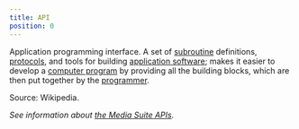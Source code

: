 ```yaml
---
title: API
position: 0
---
```


Application programming interface. A set of [subroutine](https://en.wikipedia.org/wiki/Subroutine) definitions, [protocols](https://en.wiktionary.org/wiki/Protocol), and tools for building [application software](https://en.wikipedia.org/wiki/Application_software); makes it easier to develop a [computer program](https://en.wikipedia.org/wiki/Computer_program) by providing all the building blocks, which are then put together by the [programmer](https://en.wikipedia.org/wiki/Programmer). 

Source: Wikipedia.

*See information about [the Media Suite APIs](/documentation/apis).*